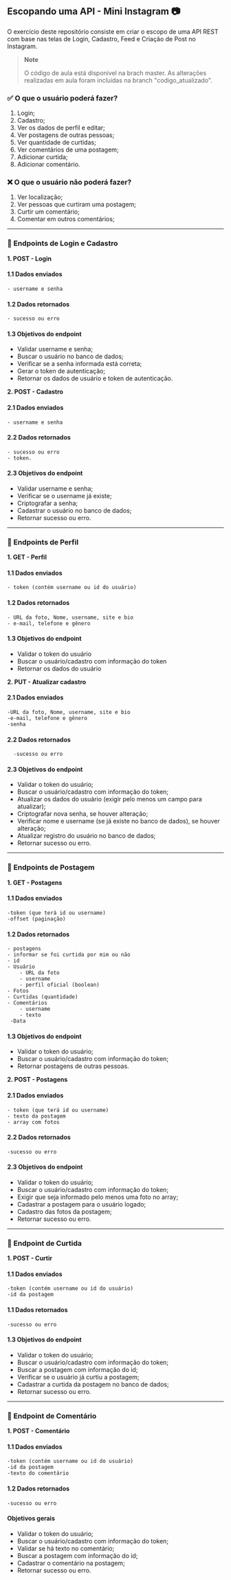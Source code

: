 ## Escopando uma API - Mini Instagram :camera:

O exercício deste repositório consiste em criar o escopo de uma API REST com base nas telas de Login, Cadastro, Feed e Criação de Post no Instagram.

>**Note**
>
> O código de aula está disponível na brach master. As alterações realizadas em aula foram incluídas na branch "codigo_atualizado".

### :white_check_mark: O que o usuário poderá fazer?

1. Login;
2. Cadastro;
3. Ver os dados de perfil e editar;
4. Ver postagens de outras pessoas;
5. Ver quantidade de curtidas;
6. Ver comentários de uma postagem;
7. Adicionar curtida;
8. Adicionar comentário.


### :x: O que o usuário não poderá fazer?

1. Ver localização;
2. Ver pessoas que curtiram uma postagem;
3. Curtir um comentário;
4. Comentar em outros comentários;

---

### :round_pushpin: Endpoints de Login e Cadastro

**1. POST - Login**
#### 1.1 Dados enviados
    - username e senha

#### 1.2 Dados retornados
    - sucesso ou erro

#### 1.3 Objetivos do endpoint

* Validar username e senha;
* Buscar o usuário no banco de dados;
* Verificar se a senha informada está correta;
* Gerar o token de autenticação;
* Retornar os dados de usuário e token de autenticação.

**2. POST - Cadastro**
#### 2.1 Dados enviados
    - username e senha

#### 2.2 Dados retornados
    - sucesso ou erro
    - token.

#### 2.3 Objetivos do endpoint

* Validar username e senha;
* Verificar se o username já existe;
* Criptografar a senha;
* Cadastrar o usuário no banco de dados;
* Retornar sucesso ou erro.

---

### :round_pushpin: Endpoints de Perfil

**1. GET - Perfil**
#### 1.1 Dados enviados
    - token (contém username ou id do usuário)

#### 1.2 Dados retornados
    - URL da foto, Nome, username, site e bio
    - e-mail, telefone e gênero

#### 1.3 Objetivos do endpoint

* Validar o token do usuário
* Buscar o usuário/cadastro com informação do token
* Retornar os dados do usuário

**2. PUT - Atualizar cadastro**
#### 2.1 Dados enviados

    -URL da foto, Nome, username, site e bio
    -e-mail, telefone e gênero
    -senha
#### 2.2 Dados retornados
      -sucesso ou erro

#### 2.3 Objetivos do endpoint

* Validar o token do usuário;
* Buscar o usuário/cadastro com informação do token;
* Atualizar os dados do usuário (exigir pelo menos um campo para atualizar);
* Criptografar nova senha, se houver alteração;
* Verificar nome e username (se já existe no banco de dados), se houver alteração;
* Atualizar registro do usuário no banco de dados;
* Retornar sucesso ou erro.

---

### :round_pushpin: Endpoints de Postagem

**1. GET - Postagens**
#### 1.1 Dados enviados

    -token (que terá id ou username)
    -offset (paginação)
#### 1.2 Dados retornados
    - postagens
    - informar se foi curtida por mim ou não
    - id
    - Usuário
        - URL da foto
        - username
        - perfil oficial (boolean)
    - Fotos
    - Curtidas (quantidade)
    - Comentários
        - username
        - texto
     -Data

#### 1.3 Objetivos do endpoint

* Validar o token do usuário;
* Buscar o usuário/cadastro com informação do token;
* Retornar postagens de outras pessoas.

**2. POST - Postagens**
#### 2.1 Dados enviados

    - token (que terá id ou username)
    - texto da postagem
    - array com fotos

#### 2.2 Dados retornados

    -sucesso ou erro

#### 2.3 Objetivos do endpoint

* Validar o token do usuário;
* Buscar o usuário/cadastro com informação do token;
* Exigir que seja informado pelo menos uma foto no array;
* Cadastrar a postagem para o usuário logado;
* Cadastro das fotos da postagem;
* Retornar sucesso ou erro.

---

### :round_pushpin: Endpoint de Curtida

**1. POST - Curtir**
#### 1.1 Dados enviados

    -token (contém username ou id do usuário)
    -id da postagem

#### 1.1 Dados retornados

    -sucesso ou erro

#### 1.3 Objetivos do endpoint

* Validar o token do usuário;
* Buscar o usuário/cadastro com informação do token;
* Buscar a postagem com informação do id;
* Verificar se o usuário já curtiu a postagem;
* Cadastrar a curtida da postagem no banco de dados;
* Retornar sucesso ou erro.

---

### :round_pushpin: Endpoint de Comentário

**1. POST - Comentário**
#### 1.1 Dados enviados

    -token (contém username ou id do usuário)
    -id da postagem
    -texto do comentário

#### 1.2 Dados retornados
    -sucesso ou erro

#### Objetivos gerais

* Validar o token do usuário;
* Buscar o usuário/cadastro com informação do token;
* Validar se há texto no comentário;
* Buscar a postagem com informação do id;
* Cadastrar o comentário na postagem;
* Retornar sucesso ou erro.


